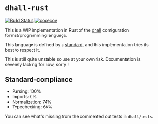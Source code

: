 # `dhall-rust`

[![Build Status](https://travis-ci.org/Nadrieril/dhall-rust.svg?branch=master)](https://travis-ci.org/Nadrieril/dhall-rust)
[![codecov](https://codecov.io/gh/Nadrieril/dhall-rust/branch/master/graph/badge.svg)](https://codecov.io/gh/Nadrieril/dhall-rust)

This is a WIP implementation in Rust of the [dhall](https://dhall-lang.org) configuration format/programming language.

This language is defined by a [standard](https://github.com/dhall-lang/dhall-lang), and this implementation tries its best to respect it.

This is still quite unstable so use at your own risk. Documentation is severely lacking for now, sorry !

## Standard-compliance

- Parsing: 100%
- Imports: 0%
- Normalization: 74%
- Typechecking: 66%

You can see what's missing from the commented out tests in `dhall/tests`.

